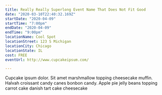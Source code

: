 ```yaml
---
title: Really Really Superlong Event Name That Does Not Fit Good
date: "2020-03-10T22:40:32.169Z"
startDate: "2020-04-09"
startTime: "7:00pm"
endDate: "2020-04-09"
endTime: "9:00pm"
locationName: Cool Spot
locationStreet: 123 S Michigan
locationCity: Chicago
locationState: IL
cost: FREE
eventUrl: http://www.cupcakeipsum.com/

---
```


Cupcake ipsum dolor. Sit amet marshmallow topping cheesecake muffin. Halvah croissant candy canes bonbon candy. Apple pie jelly beans topping carrot cake danish tart cake cheesecake